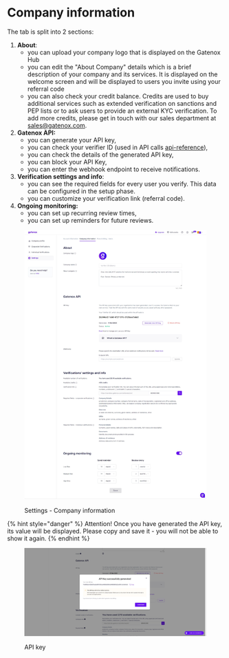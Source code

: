 # Company information

The tab is split into 2 sections:

1. **About**:
   * you can upload your company logo that is displayed on the Gatenox Hub
   * you can edit the "About Company" details which is a brief description of your company and its services. It is displayed on the welcome screen and will be displayed to users you invite using your referral code
   * you can also check your credit balance. Credits are used to buy additional services such as extended verification on sanctions and PEP lists or to ask users to provide an external KYC verification. To add more credits, please get in touch with our sales department at sales@gatenox.com.
2. **Gatenox API:**
   * you can generate your API key,
   * you can check your verifier ID (used in API calls [api-reference](../gatenox-api/api-reference/ "mention")),&#x20;
   * you can check the details of the generated API key,
   * you can block your API Key,
   * you can enter the webhook endpoint to receive notifications.&#x20;
3. **Verification settings and info**:
   * you can see the required fields for every user you verify. This data can be configured in the setup phase.
   * you can customize your verification link (referral code).
4. **Ongoing monitoring:**
   * you can set up recurring review times,
   * you can set up reminders for future reviews.

<figure><img src="../.gitbook/assets/SettingsCompanyInfo (2).png" alt="Settings - Company information"><figcaption><p>Settings - Company information</p></figcaption></figure>



{% hint style="danger" %}
Attention! Once you have generated the API key, its value will be displayed. Please copy and save it - you will not be able to show it again.
{% endhint %}

<figure><img src="../.gitbook/assets/Settings_Gatenox_API_popup.png" alt="API key"><figcaption><p>API key</p></figcaption></figure>
